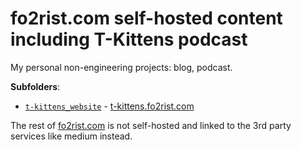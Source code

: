 # fo2rist.com self-hosted content including T-Kittens podcast

My personal non-engineering projects: blog, podcast.

**Subfolders**:
- [`t-kittens_website`](./t-kittens_website/README.md) - [t-kittens.fo2rist.com](http://t-kittens.fo2rist.com)

The rest of [fo2rist.com](http://fo2rist.com) is not self-hosted and linked to the 3rd party services like medium instead.
